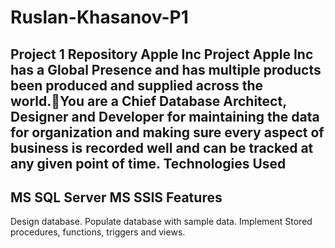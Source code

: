 # Ruslan-Khasanov-P1
Project 1 Repository
Apple Inc Project
Apple Inc has a Global Presence and has multiple products been produced and supplied across the world.You are a Chief Database Architect, Designer and Developer for maintaining the data for organization and making sure every aspect of business is recorded well and can be tracked at any given point of time.
Technologies Used
-------------------------
MS SQL Server
MS SSIS
Features
-------------------
Design database. 
Populate database with sample data. 
Implement Stored procedures, functions, triggers and views.
